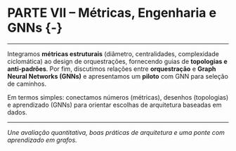# **PARTE VII – Métricas, Engenharia e GNNs** {-}

---

Integramos **métricas estruturais** (diâmetro, centralidades, complexidade ciclomática) ao design de orquestrações, fornecendo guias de **topologias e anti-padrões**. Por fim, discutimos relações entre **orquestração** e **Graph Neural Networks (GNNs)** e apresentamos um **piloto** com GNN para seleção de caminhos.

Em termos simples: conectamos números (métricas), desenhos (topologias) e aprendizado (GNNs) para orientar escolhas de arquitetura baseadas em dados.

---

_Une avaliação quantitativa, boas práticas de arquitetura e uma ponte com aprendizado em grafos._


